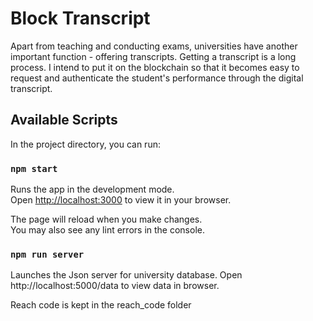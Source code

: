 # Block Transcript

Apart from teaching and conducting exams, universities have another important function - offering transcripts. Getting a transcript is a long process. I intend to put it on the blockchain so that it becomes easy to request and authenticate the student's performance through the digital transcript.

## Available Scripts

In the project directory, you can run:

### `npm start`

Runs the app in the development mode.\
Open [http://localhost:3000](http://localhost:3000) to view it in your browser.

The page will reload when you make changes.\
You may also see any lint errors in the console.

### `npm run server`

Launches the Json server for university database. Open http://localhost:5000/data to view data in browser.

Reach code is kept in the reach_code folder

